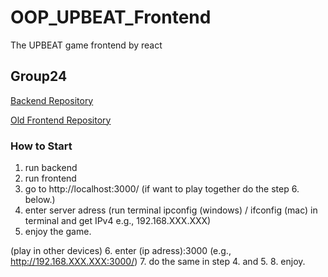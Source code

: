 # OOP_UPBEAT_Frontend
The UPBEAT game frontend by react

## Group24

[Backend Repository](https://github.com/JameSs-66/OOP_UPBEAT_Backend)

[Old Frontend Repository](https://github.com/Unlxii/UPBEAT_Frontend)

### How to Start
1. run backend
2. run frontend
3. go to http://localhost:3000/ (if want to play together do the step 6. below.)
4. enter server adress (run terminal ipconfig (windows) / ifconfig (mac) in terminal and get IPv4 e.g., 192.168.XXX.XXX)
5. enjoy the game.
   
(play in other devices)
6. enter (ip adress):3000 (e.g., http://192.168.XXX.XXX:3000/)
7. do the same in step 4. and 5.
8. enjoy.


